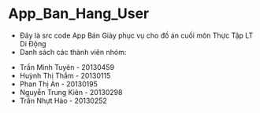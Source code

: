 # App_Ban_Hang_User
* Đây là src code App Bán Giày phục vụ cho đồ án cuối môn Thực Tập LT Di Động 
* Danh sách các thành viên nhóm:
+ Trần Minh Tuyên - 20130459
+ Huỳnh Thị Thắm - 20130115
+ Phan Thị An - 20130195
+ Nguyễn Trung Kiên - 20130298
+ Trần Nhựt Hào - 20130252
